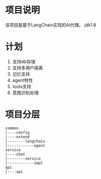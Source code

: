 
# 项目说明
该项目是基于LangChain实现的AI代理。
jdk1.8

# 计划
1. 支持db存储
2. 支持多用户隔离
3. 记忆支持
4. agent特性
5. tools支持
6. 意图识别处理

# 项目分层
```angular2html
common
|----config
|----extend
|--------langchain
|------------agent
service
|----chat
|--------service
|------------impl
api
|----api
```
